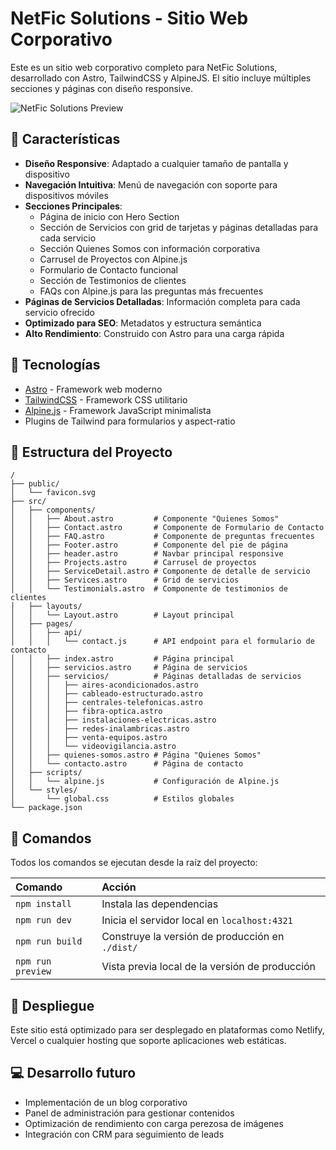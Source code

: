 # NetFic Solutions - Sitio Web Corporativo

Este es un sitio web corporativo completo para NetFic Solutions, desarrollado con Astro, TailwindCSS y AlpineJS. El sitio incluye múltiples secciones y páginas con diseño responsive.

![NetFic Solutions Preview](https://example.com/preview.jpg)

## 🚀 Características

- **Diseño Responsive**: Adaptado a cualquier tamaño de pantalla y dispositivo
- **Navegación Intuitiva**: Menú de navegación con soporte para dispositivos móviles
- **Secciones Principales**:
  - Página de inicio con Hero Section
  - Sección de Servicios con grid de tarjetas y páginas detalladas para cada servicio
  - Sección Quienes Somos con información corporativa
  - Carrusel de Proyectos con Alpine.js
  - Formulario de Contacto funcional
  - Sección de Testimonios de clientes
  - FAQs con Alpine.js para las preguntas más frecuentes
- **Páginas de Servicios Detalladas**: Información completa para cada servicio ofrecido
- **Optimizado para SEO**: Metadatos y estructura semántica
- **Alto Rendimiento**: Construido con Astro para una carga rápida

## 🧰 Tecnologías

- [Astro](https://astro.build/) - Framework web moderno
- [TailwindCSS](https://tailwindcss.com/) - Framework CSS utilitario
- [Alpine.js](https://alpinejs.dev/) - Framework JavaScript minimalista
- Plugins de Tailwind para formularios y aspect-ratio

## 📁 Estructura del Proyecto

```text
/
├── public/
│   └── favicon.svg
├── src/
│   ├── components/
│   │   ├── About.astro         # Componente "Quienes Somos"
│   │   ├── Contact.astro       # Componente de Formulario de Contacto
│   │   ├── FAQ.astro           # Componente de preguntas frecuentes
│   │   ├── Footer.astro        # Componente del pie de página
│   │   ├── header.astro        # Navbar principal responsive
│   │   ├── Projects.astro      # Carrusel de proyectos
│   │   ├── ServiceDetail.astro # Componente de detalle de servicio
│   │   ├── Services.astro      # Grid de servicios
│   │   └── Testimonials.astro  # Componente de testimonios de clientes
│   ├── layouts/
│   │   └── Layout.astro        # Layout principal
│   ├── pages/
│   │   ├── api/
│   │   │   └── contact.js      # API endpoint para el formulario de contacto
│   │   ├── index.astro         # Página principal
│   │   ├── servicios.astro     # Página de servicios
│   │   ├── servicios/          # Páginas detalladas de servicios
│   │   │   ├── aires-acondicionados.astro
│   │   │   ├── cableado-estructurado.astro
│   │   │   ├── centrales-telefonicas.astro
│   │   │   ├── fibra-optica.astro
│   │   │   ├── instalaciones-electricas.astro
│   │   │   ├── redes-inalambricas.astro
│   │   │   ├── venta-equipos.astro
│   │   │   └── videovigilancia.astro
│   │   ├── quienes-somos.astro # Página "Quienes Somos"
│   │   └── contacto.astro      # Página de contacto
│   ├── scripts/
│   │   └── alpine.js           # Configuración de Alpine.js
│   └── styles/
│       └── global.css          # Estilos globales
└── package.json
```

## 🧞 Comandos

Todos los comandos se ejecutan desde la raíz del proyecto:

| Comando                   | Acción                                            |
| :------------------------ | :------------------------------------------------ |
| `npm install`             | Instala las dependencias                          |
| `npm run dev`             | Inicia el servidor local en `localhost:4321`      |
| `npm run build`           | Construye la versión de producción en `./dist/`   |
| `npm run preview`         | Vista previa local de la versión de producción    |

## 🚀 Despliegue

Este sitio está optimizado para ser desplegado en plataformas como Netlify, Vercel o cualquier hosting que soporte aplicaciones web estáticas.

## 💻 Desarrollo futuro

- Implementación de un blog corporativo
- Panel de administración para gestionar contenidos
- Optimización de rendimiento con carga perezosa de imágenes
- Integración con CRM para seguimiento de leads
